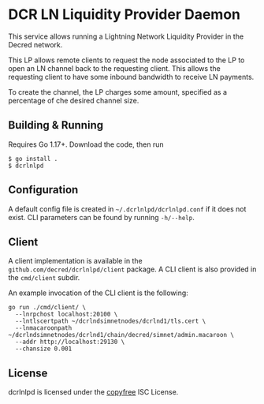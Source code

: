 # DCR LN Liquidity Provider Daemon

This service allows running a Lightning Network Liquidity Provider in the Decred
network.

This LP allows remote clients to request the node associated to the LP to open
an LN channel back to the requesting client. This allows the requesting client
to have some inbound bandwidth to receive LN payments.

To create the channel, the LP charges some amount, specified as a percentage
of che desired channel size.

## Building & Running

Requires Go 1.17+. Download the code, then run

```
$ go install .
$ dcrlnlpd
```

## Configuration

A default config file is created in `~/.dcrlnlpd/dcrlnlpd.conf` if it does not
exist. CLI parameters can be found by running `-h/--help`.

## Client

A client implementation is available in the `github.com/decred/dcrlnlpd/client`
package. A CLI client is also provided in the `cmd/client` subdir.

An example invocation of the CLI client is the following:

```
go run ./cmd/client/ \
  --lnrpchost localhost:20100 \
  --lntlscertpath ~/dcrlndsimnetnodes/dcrlnd1/tls.cert \
  --lnmacaroonpath ~/dcrlndsimnetnodes/dcrlnd1/chain/decred/simnet/admin.macaroon \
  --addr http://localhost:29130 \
  --chansize 0.001
```

## License

dcrlnlpd is licensed under the [copyfree](http://copyfree.org) ISC License.

